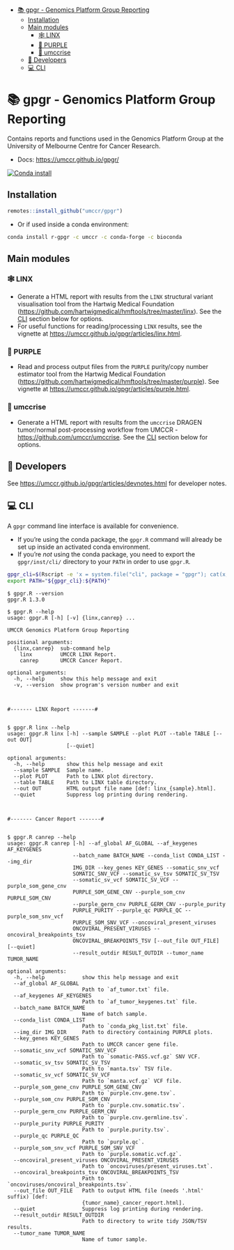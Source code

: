 
-   <a href="#-gpgr---genomics-platform-group-reporting"
    id="toc--gpgr---genomics-platform-group-reporting">📚 gpgr - Genomics
    Platform Group Reporting</a>
    -   <a href="#installation" id="toc-installation">Installation</a>
    -   <a href="#main-modules" id="toc-main-modules">Main modules</a>
        -   <a href="#id_-linx" id="toc-id_-linx">🕸 LINX</a>
        -   <a href="#id_-purple" id="toc-id_-purple">🔮 PURPLE</a>
        -   <a href="#id_-umccrise" id="toc-id_-umccrise">🐍 umccrise</a>
    -   <a href="#id_-developers" id="toc-id_-developers">🥳 Developers</a>
    -   <a href="#id_-cli" id="toc-id_-cli">💻 CLI</a>

<!-- README.md is generated from README.Rmd. Please edit that file -->

# 📚 gpgr - Genomics Platform Group Reporting

Contains reports and functions used in the Genomics Platform Group at
the University of Melbourne Centre for Cancer Research.

-   Docs: <https://umccr.github.io/gpgr/>

[![Conda
install](https://anaconda.org/umccr/r-gpgr/badges/installer/conda.svg)](https://anaconda.org/umccr/r-gpgr)

## Installation

``` r
remotes::install_github("umccr/gpgr")
```

-   Or if used inside a conda environment:

``` bash
conda install r-gpgr -c umccr -c conda-forge -c bioconda
```

## Main modules

### 🕸 LINX

-   Generate a HTML report with results from the `LINX` structural
    variant visualisation tool from the Hartwig Medical Foundation
    (<https://github.com/hartwigmedical/hmftools/tree/master/linx>). See
    the [CLI](#cli) section below for options.
-   For useful functions for reading/processing `LINX` results, see the
    vignette at <https://umccr.github.io/gpgr/articles/linx.html>.

### 🔮 PURPLE

-   Read and process output files from the `PURPLE` purity/copy number
    estimator tool from the Hartwig Medical Foundation
    (<https://github.com/hartwigmedical/hmftools/tree/master/purple>).
    See vignette at <https://umccr.github.io/gpgr/articles/purple.html>.

### 🐍 umccrise

-   Generate a HTML report with results from the `umccrise` DRAGEN
    tumor/normal post-processing workflow from UMCCR -
    <https://github.com/umccr/umccrise>. See the [CLI](#cli) section
    below for options.

## 🥳 Developers

See <https://umccr.github.io/gpgr/articles/devnotes.html> for developer
notes.

## 💻 CLI

A `gpgr` command line interface is available for convenience.

-   If you’re using the conda package, the `gpgr.R` command will already
    be set up inside an activated conda environment.
-   If you’re *not* using the conda package, you need to export the
    `gpgr/inst/cli/` directory to your `PATH` in order to use `gpgr.R`.

``` bash
gpgr_cli=$(Rscript -e 'x = system.file("cli", package = "gpgr"); cat(x, "\n")' | xargs)
export PATH="${gpgr_cli}:${PATH}"
```

    $ gpgr.R --version
    gpgr.R 1.3.0

    $ gpgr.R --help
    usage: gpgr.R [-h] [-v] {linx,canrep} ...

    UMCCR Genomics Platform Group Reporting

    positional arguments:
      {linx,canrep}  sub-command help
        linx         UMCCR LINX Report.
        canrep       UMCCR Cancer Report.

    optional arguments:
      -h, --help     show this help message and exit
      -v, --version  show program's version number and exit



    #------- LINX Report -------#


    $ gpgr.R linx --help
    usage: gpgr.R linx [-h] --sample SAMPLE --plot PLOT --table TABLE [--out OUT]
                       [--quiet]

    optional arguments:
      -h, --help       show this help message and exit
      --sample SAMPLE  Sample name.
      --plot PLOT      Path to LINX plot directory.
      --table TABLE    Path to LINX table directory.
      --out OUT        HTML output file name [def: linx_{sample}.html].
      --quiet          Suppress log printing during rendering.



    #------- Cancer Report -------#


    $ gpgr.R canrep --help
    usage: gpgr.R canrep [-h] --af_global AF_GLOBAL --af_keygenes AF_KEYGENES
                         --batch_name BATCH_NAME --conda_list CONDA_LIST --img_dir
                         IMG_DIR --key_genes KEY_GENES --somatic_snv_vcf
                         SOMATIC_SNV_VCF --somatic_sv_tsv SOMATIC_SV_TSV
                         --somatic_sv_vcf SOMATIC_SV_VCF --purple_som_gene_cnv
                         PURPLE_SOM_GENE_CNV --purple_som_cnv PURPLE_SOM_CNV
                         --purple_germ_cnv PURPLE_GERM_CNV --purple_purity
                         PURPLE_PURITY --purple_qc PURPLE_QC --purple_som_snv_vcf
                         PURPLE_SOM_SNV_VCF --oncoviral_present_viruses
                         ONCOVIRAL_PRESENT_VIRUSES --oncoviral_breakpoints_tsv
                         ONCOVIRAL_BREAKPOINTS_TSV [--out_file OUT_FILE] [--quiet]
                         --result_outdir RESULT_OUTDIR --tumor_name TUMOR_NAME

    optional arguments:
      -h, --help            show this help message and exit
      --af_global AF_GLOBAL
                            Path to `af_tumor.txt` file.
      --af_keygenes AF_KEYGENES
                            Path to `af_tumor_keygenes.txt` file.
      --batch_name BATCH_NAME
                            Name of batch sample.
      --conda_list CONDA_LIST
                            Path to `conda_pkg_list.txt` file.
      --img_dir IMG_DIR     Path to directory containing PURPLE plots.
      --key_genes KEY_GENES
                            Path to UMCCR cancer gene file.
      --somatic_snv_vcf SOMATIC_SNV_VCF
                            Path to `somatic-PASS.vcf.gz` SNV VCF.
      --somatic_sv_tsv SOMATIC_SV_TSV
                            Path to `manta.tsv` TSV file.
      --somatic_sv_vcf SOMATIC_SV_VCF
                            Path to `manta.vcf.gz` VCF file.
      --purple_som_gene_cnv PURPLE_SOM_GENE_CNV
                            Path to `purple.cnv.gene.tsv`.
      --purple_som_cnv PURPLE_SOM_CNV
                            Path to `purple.cnv.somatic.tsv`.
      --purple_germ_cnv PURPLE_GERM_CNV
                            Path to `purple.cnv.germline.tsv`.
      --purple_purity PURPLE_PURITY
                            Path to `purple.purity.tsv`.
      --purple_qc PURPLE_QC
                            Path to `purple.qc`.
      --purple_som_snv_vcf PURPLE_SOM_SNV_VCF
                            Path to `purple.somatic.vcf.gz`.
      --oncoviral_present_viruses ONCOVIRAL_PRESENT_VIRUSES
                            Path to `oncoviruses/present_viruses.txt`.
      --oncoviral_breakpoints_tsv ONCOVIRAL_BREAKPOINTS_TSV
                            Path to `oncoviruses/oncoviral_breakpoints.tsv`.
      --out_file OUT_FILE   Path to output HTML file (needs '.html' suffix) [def:
                            {tumor_name}_cancer_report.html].
      --quiet               Suppress log printing during rendering.
      --result_outdir RESULT_OUTDIR
                            Path to directory to write tidy JSON/TSV results.
      --tumor_name TUMOR_NAME
                            Name of tumor sample.
